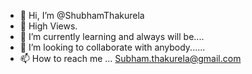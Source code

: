 - 👋 Hi, I’m @ShubhamThakurela
- 👀 High Views.
- 🌱 I’m currently learning and always will be....
- 💞️ I’m looking to collaborate with anybody...... 
- 📫 How to reach me ... Subham.thakurela@gmail.com

<!---
ShubhamThakurela-BD/ShubhamThakurela-BD is a ✨ special ✨ repository because its `README.md` (this file) appears on your GitHub profile.
You can click the Preview link to take a look at your changes.
--->
